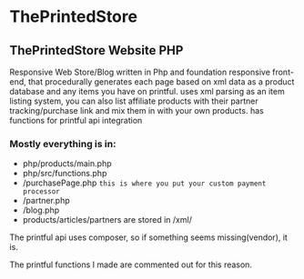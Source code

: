 # ThePrintedStore
## ThePrintedStore Website PHP
Responsive Web Store/Blog written in Php and foundation responsive front-end, that procedurally generates each page based on xml data as a product database and any items you have on printful. uses xml parsing as an item listing system, you can also list affiliate products with their partner tracking/purchase link and mix them in with your own products. has functions for printful api integration 
### Mostly everything is in:
- php/products/main.php
- php/src/functions.php
- /purchasePage.php `this is where you put your custom payment processor`
- /partner.php
- /blog.php
- products/articles/partners are stored in /xml/

The printful api uses composer, so if something seems missing(vendor), it is. 

The printful functions I made are commented out for this reason.
